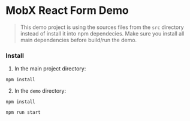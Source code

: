 # MobX React Form Demo

> This demo project is using the sources files from the `src` directory instead of install it into npm dependecies. Make sure you install all main dependencies before build/run the demo.


### Install

1. In the main project directory:

  `npm install`


2. In the `demo` directory:

  `npm install`

  `npm run start`

